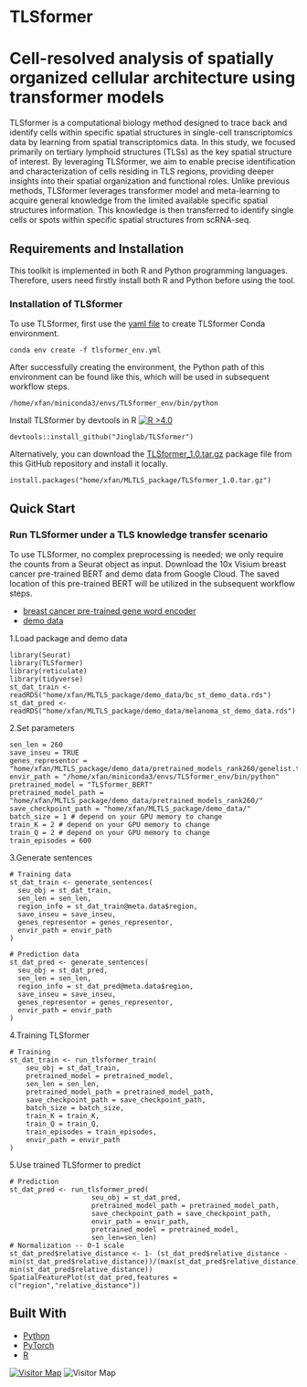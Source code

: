 # TLSformer  </a>

# Cell-resolved analysis of spatially organized cellular architecture using transformer models

TLSformer is a computational biology method designed to trace back and identify cells within specific spatial structures in single-cell transcriptomics data by learning from spatial transcriptomics data. In this study, we focused primarily on tertiary lymphoid structures (TLSs) as the key spatial structure of interest. By leveraging TLSformer, we aim to enable precise identification and characterization of cells residing in TLS regions, providing deeper insights into their spatial organization and functional roles. Unlike previous methods, TLSformer leverages transformer model and meta-learning to acquire general knowledge from the limited available specific spatial structures information. This knowledge is then transferred to identify single cells or spots within specific spatial structures from scRNA-seq.

## Requirements and Installation
This toolkit is implemented in both R and Python programming languages. Therefore, users need firstly install both R and Python before using the tool.

### Installation of TLSformer

To use TLSformer, first use the [yaml file](https://github.com/Jinglab/TLSformer/blob/main/tlsformer_env.yml) to create TLSformer Conda environment.

    conda env create -f tlsformer_env.yml

After successfully creating the environment, the Python path of this environment can be found like this, which will be used in subsequent workflow steps.

    /home/xfan/miniconda3/envs/TLSformer_env/bin/python
    
Install TLSformer by devtools in R
[![R >4.0](https://img.shields.io/badge/R-%3E%3D4.0-brightgreen)](https://www.r-project.org/)

    devtools::install_github("Jinglab/TLSformer")
    
Alternatively, you can download the [TLSformer_1.0.tar.gz](https://github.com/Jinglab/TLSformer/blob/main/TLSformer_1.0.tar.gz) package file from this GitHub repository and install it locally.

    install.packages("home/xfan/MLTLS_package/TLSformer_1.0.tar.gz")

## Quick Start

### Run TLSformer under a TLS knowledge transfer scenario
To use TLSformer, no complex preprocessing is needed; we only require the counts from a Seurat object as input.
Download the 10x Visium breast cancer pre-trained BERT and demo data from Google Cloud. The saved location of this pre-trained BERT will be utilized in the subsequent workflow steps.
- [breast cancer pre-trained gene word encoder](https://drive.google.com/drive/folders/1qLsl22T3IU2EEyXYM3z52_8MLNsFDyjO?usp=drive_link)
- [demo data](https://drive.google.com/drive/folders/1DZJ-f_RjpnRUszXNKm_KRGXpbHcwsEBK?usp=drive_link)


1.Load package and demo data

    library(Seurat)
    library(TLSformer)
    library(reticulate)
    library(tidyverse)
    st_dat_train <- readRDS("home/xfan/MLTLS_package/demo_data/bc_st_demo_data.rds")
    st_dat_pred <- readRDS("home/xfan/MLTLS_package/demo_data/melanoma_st_demo_data.rds")

2.Set parameters

    sen_len = 260
    save_inseu = TRUE
    genes_representor = "home/xfan/MLTLS_package/demo_data/pretrained_models_rank260/genelist.txt"
    envir_path = "/home/xfan/miniconda3/envs/TLSformer_env/bin/python"
    pretrained_model = "TLSformer_BERT"
    pretrained_model_path = "home/xfan/MLTLS_package/demo_data/pretrained_models_rank260/"
    save_checkpoint_path = "home/xfan/MLTLS_package/demo_data/"
    batch_size = 1 # depend on your GPU memory to change
    train_K = 2 # depend on your GPU memory to change
    train_Q = 2 # depend on your GPU memory to change
    train_episodes = 600

3.Generate sentences
    
    # Training data
    st_dat_train <- generate_sentences(
      seu_obj = st_dat_train,
      sen_len = sen_len,
      region_info = st_dat_train@meta.data$region,
      save_inseu = save_inseu,
      genes_representor = genes_representor,
      envir_path = envir_path
    )
    
    # Prediction data
    st_dat_pred <- generate_sentences(
      seu_obj = st_dat_pred,
      sen_len = sen_len,
      region_info = st_dat_pred@meta.data$region,
      save_inseu = save_inseu,
      genes_representor = genes_representor,
      envir_path = envir_path
    )

4.Training TLSformer
    
    # Training
    st_dat_train <- run_tlsformer_train(
        seu_obj = st_dat_train,
        pretrained_model = pretrained_model,
        sen_len = sen_len,
        pretrained_model_path = pretrained_model_path,
        save_checkpoint_path = save_checkpoint_path,
        batch_size = batch_size,
        train_K = train_K,
        train_Q = train_Q,
        train_episodes = train_episodes,
        envir_path = envir_path
    )

5.Use trained TLSformer to predict

    # Prediction
    st_dat_pred <- run_tlsformer_pred(
                        seu_obj = st_dat_pred,
                        pretrained_model_path = pretrained_model_path,
                        save_checkpoint_path = save_checkpoint_path,
                        envir_path = envir_path,
                        pretrained_model = pretrained_model,
                        sen_len=sen_len)
    # Normalization -- 0-1 scale
    st_dat_pred$relative_distance <- 1- (st_dat_pred$relative_distance - min(st_dat_pred$relative_distance))/(max(st_dat_pred$relative_distance)-min(st_dat_pred$relative_distance))
    SpatialFeaturePlot(st_dat_pred,features = c("region","relative_distance"))

## Built With
  - [Python](https://www.python.org/)
  - [PyTorch](https://pytorch.org/)
  - [R](https://www.contributor-covenant.org/](https://www.r-project.org/about.html))

[![Visitor Map](//www.clustrmaps.com/map_v2.png?d=iHDFwQ1njaQpH7H9VPlfTclJDLARa7o0XwndGjQVGzo&cl=ffffff)](https://clustrmaps.com/site/1c66s)
![Visitor Map](https://clustrmaps.com/map_v2.png?cl=ffffff&w=300&t=tt&d=1c66s)


